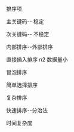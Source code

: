 排序项

主关键码-- 稳定



次关键码-- 不稳定

内部排序--外部排序



直接插入排序 n2 数据量小

冒泡排序

简单选择排序



复杂排序

快速排序--分治法



时间复杂度